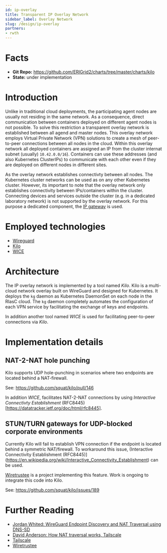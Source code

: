 ```yaml
---
id: ip-overlay
title: Transparent IP Overlay Network
sidebar_label: Overlay Network
slug: /design/ip-overlay
partners:
- rwth
---
```


# Facts

- **Git Repo:** https://github.com/ERIGrid2/charts/tree/master/charts/kilo
- **State:** under implementation

# Introduction

Unlike in traditional cloud deployments, the participating agent nodes are usually not residing in the same network.
As a consequence, direct communication between containers deployed on different agent nodes is not possible.
To solve this restriction a transparent overlay network is established between all agend and master nodes.
This overlay network employs Virtual Private Network (VPN) solutions to create a mesh of peer-to-peer connections between all nodes in the cloud.
Within this overlay network all deployed containers are assigned an IP from the cluster internat subnet (usually) `10.42.0.0/16`).
Containers can use these addresses (and also Kubernetes ClusterIPs) to communicate with each other even if they are deployed on different nodes in different sites.

As the overlay network establishes connectivty between all nodes.
The Kubernetes cluster networks can be used as on any other Kubernetes cluster.
However, its important to note that the overlay network only establishes connectivity between IPs/containers within the cluster.
Connecting devices and services outside the cluster (e.g. in a dedicated laboratory network) is not supported by the overlay network.
For this purpose a dedicated component, the [IP gateway](ip-gateway.md) is used.

# Employed technologies

- [Wireguard](https://www.wireguard.com/)
- [Kilo](https://github.com/squat/kilo)
- [WICE](https://github.com/ERIGrid2/wice)

# Architecture

The IP overlay network is implemented by a tool named _Kilo_.
Kilo is a multi-cloud network overlay built on WireGuard and designed for Kubernetes.
It deploys the `kg` daemon as Kubernetes DaemonSet on each node in the RIasC cloud.
The `kg` daemon completely automates the configuration of each VPN service by facilitating the exchange of keys and endpoints.

In addition another tool named _WICE_ is used for facilitating peer-to-peer connections via _Kilo_.

# Implementation details

## NAT-2-NAT hole punching

Kilo supports UDP hole-punching in scenarios where two endpoints are located behind a NAT-firewall.

See: https://github.com/squat/kilo/pull/146

In addition _WICE_, facilitates NAT-2-NAT connections by using _Interactive Connectivty Establishment_ (RFC8445)[https://datatracker.ietf.org/doc/html/rfc8445].

## STUN/TURN gateways for UDP-blocked corporate environments

Currently Kilo will fail to establish VPN connection if the endpoint is located behind a symmetric NAT/firewall.
To workaround this issue, (Interactive Connectivity Establishment (RFC8445)](https://en.wikipedia.org/wiki/Interactive_Connectivity_Establishment) can be used.

[Wiretrustee](https://wiretrustee.com/) is a project implementing this feature.
Work is ongoing to integrate this code into Kilo.

See: https://github.com/squat/kilo/issues/189

# Further Reading

- [Jordan Whited: WireGuard Endpoint Discovery and NAT Traversal using DNS-SD](https://www.jordanwhited.com/posts/wireguard-endpoint-discovery-nat-traversal/)
- [David Anderson: How NAT traversal works, Tailscale](https://tailscale.com/blog/how-nat-traversal-works/)
- [Tailscale](https://tailscale.com/)
- [Wiretrustee](https://wiretrustee.com/)

